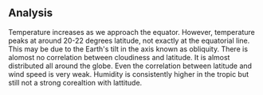 ## Analysis
Temperature increases as we approach the equator. However, temperature peaks at around 20-22 degrees latitude, not exactly at the equatorial line. This may be due to the Earth's tilt in the axis known as obliquity.
There is alomost no correlation between cloudiness and latitude. It is almost distributed all around the globe.
Even the correlation between latitude and wind speed is very weak.
Humidity is consistently higher in the tropic but still not a strong corealtion with lattitude.
